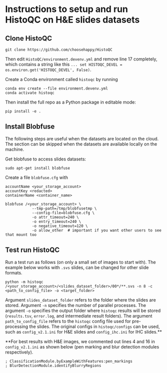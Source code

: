 # Instructions to setup and run HistoQC on H&E slides datasets

## Clone HistoQC

```shell
git clone https://github.com/choosehappy/HistoQC
```

Then edit `HistoQC/environment.devenv.yml` and remove line 17 completely,
which contains a string like this `... set HISTOQC_DEVEL = os.environ.get('HISTOQC_DEVEL', False)`.

Create a Conda environment called `histoqc` by running

```shell
conda env create --file environment.devenv.yml
conda activate histoqc
```

Then install the full repo as a Python package in editable mode:

```shell
pip install -e .
```

## Install Blobfuse

The following steps are useful when the datasets are located on the cloud. The section can be skipped when the datasets are available locally on the machine.

Get blobfuse to access slides datasets:

```shell
sudo apt-get install blobfuse
```

Create a file `blobfuse.cfg` with

```text
accountName <your_storage_account>
accountKey <redacted>
containerName <container_name>
```

```shell
blobfuse /<your_storage_account> \
            --tmp-path=/tmp/blobfusetmp \
            --config-file=blobfuse.cfg \
            -o attr_timeout=240 \
            -o entry_timeout=240 \
            -o negative_timeout=120 \
            -o allow_other  # important if you want other users to see that mount too
```

## Test run HistoQC

Run a test run as follows (on only a small set of images to start with). The example below works with `.svs` slides, can be changed for other slide formats.

```shell
python -m histoqc /<your_storage_account>/<slides_dataset_folder>/00*/**.svs -n 8 -c <path_to_config_file> -o <target_folder>
```

Argument `slides_dataset_folder` refers to the folder where the slides are stored. Argument `-n` specifies the number of parallel processes. The argument `-o` specifies the output folder where `histoqc` results will be stored (`results.tsv`, `error.log`, and intermediate result folders). The argument `path_to_config_file` refers to the `histoqc` config file used for pre-processing the slides. The original configs in `histoqc/configs` can be used, such as `config_v2.1.ini` for H&E slides and `config_ihc.ini` for IHC slides.**

**For best results with H&E images, we commented out lines 4 and 16 in `config_v2.1.ini` as shown below (pen marking and blur detection modules respectively).

```shell
; ClassificationModule.byExampleWithFeatures:pen_markings
; BlurDetectionModule.identifyBlurryRegions
```
